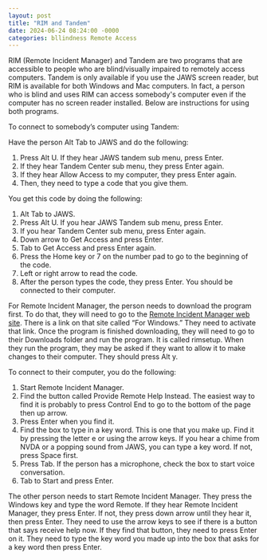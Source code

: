 ```yaml
---
layout: post
title: "RIM and Tandem"
date: 2024-06-24 08:24:00 -0000
categories: bllindness Remote Access
---
```


RIM (Remote Incident Manager) and Tandem are two programs that are accessible to people who are blind/visually impaired to remotely access computers. Tandem is only available if you use the JAWS screen reader, but RIM is available for both Windows and Mac computers. In fact, a person who is blind and uses RIM can access somebody's computer even if the computer has no screen reader installed.  Below are instructions for using both programs.

To connect to somebody’s computer using Tandem:

Have the person Alt Tab to JAWS and do the following:

1. Press Alt U.
If they hear JAWS tandem sub menu, press Enter.
2. If they hear Tandem Center sub menu, they press Enter again.
3. If they hear Allow Access to my computer, they press Enter again.
4. Then, they need to type a code that you give them.

You get this code by doing the following:

1. Alt Tab to JAWS.
2. Press Alt U.
If you hear JAWS Tandem sub menu, press Enter.
3. If you hear Tandem Center sub menu, press Enter again.
4. Down arrow to Get Access and press Enter.
5. Tab to Get Access and press Enter again.
6. Press the Home key or 7 on the number pad to go to the beginning of the code.
7. Left or right arrow to read the code.
8. After the person types the code, they press Enter.
You should be connected to their computer.

For Remote Incident Manager, the person needs to download the program first. 
To do that, they will need to go to the [Remote Incident Manager web site](http://getrim.app).
There is a link on that site called “For Windows.” They need to activate that link.
Once the program is finished downloading, they will need to go to their Downloads folder and run the program. It is called rimsetup.
When they run the program, they may be asked if they want to allow it to make changes to their computer. They should press Alt y.

To connect to their computer, you do the following:

1. Start Remote Incident Manager.
2. Find the button called Provide Remote Help Instead.  The easiest way to find it is probably to press Control End to go to the bottom of the page then up arrow.
3. Press Enter when you find it.
4. Find the box to type in a key word. This is one that you make up.
Find it by pressing the letter e or using the arrow keys.
If you hear a chime from NVDA or a popping sound from JAWS, you can type a key word. If not, press Space first.
5. Press Tab.
If the person has a microphone, check the box to start voice conversation.
6. Tab to Start and press Enter.

The other person needs to start Remote Incident Manager.
They press the Windows key and type the word Remote.
If they hear Remote Incident Manager, they press Enter. If not, they press down arrow until they hear it, then press Enter.
They need to use the arrow keys to see if there is a button that says receive help now.
If they find that button, they need to press Enter on it.
They need to type the key word you made up into the box that asks for a key word then press Enter.

<script src="https://utteranc.es/client.js"
        repo="rmann0581/technologyisawesome"
        issue-term="pathname"
        theme="github-light"
        crossorigin="anonymous"
        async>
</script>
